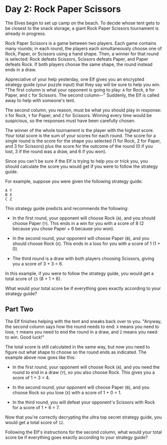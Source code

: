 # Day 2: Rock Paper Scissors

The Elves begin to set up camp on the beach. To decide whose tent gets to be
closest to the snack storage, a giant Rock Paper Scissors tournament is already
in progress.

Rock Paper Scissors is a game between two players. Each game contains many
rounds; in each round, the players each simultaneously choose one of Rock,
Paper, or Scissors using a hand shape. Then, a winner for that round is
selected: Rock defeats Scissors, Scissors defeats Paper, and Paper defeats Rock.
If both players choose the same shape, the round instead ends in a draw.

Appreciative of your help yesterday, one Elf gives you an encrypted strategy
guide (your puzzle input) that they say will be sure to help you win. "The first
column is what your opponent is going to play: `A` for Rock, `B` for Paper, and
`C` for Scissors. The second column--" Suddenly, the Elf is called away to help
with someone's tent.

The second column, you reason, must be what you should play in response: `X` for
Rock, `Y` for Paper, and `Z` for Scissors. Winning every time would be
suspicious, so the responses must have been carefully chosen.

The winner of the whole tournament is the player with the highest score. Your
total score is the sum of your scores for each round. The score for a single
round is the score for the shape you selected (1 for Rock, 2 for Paper, and 3
for Scissors) plus the score for the outcome of the round (0 if you lost, 3 if
the round was a draw, and 6 if you won).

Since you can't be sure if the Elf is trying to help you or trick you, you
should calculate the score you would get if you were to follow the strategy
guide.

For example, suppose you were given the following strategy guide:

```
A Y
B X
C Z
```

This strategy guide predicts and recommends the following:

- In the first round, your opponent will choose Rock (`A`), and you should
  choose Paper (`Y`). This ends in a win for you with a score of 8 (2 because
  you chose Paper + 6 because you won).

- In the second round, your opponent will choose Paper (`B`), and you should
  choose Rock (`X`). This ends in a loss for you with a score of 1 (1 + 0).

- The third round is a draw with both players choosing Scissors, giving you a
  score of 3 + 3 = 6.

In this example, if you were to follow the strategy guide, you would get a total
score of `15` (8 + 1 + 6).

What would your total score be if everything goes exactly according to your
strategy guide?

## Part Two

The Elf finishes helping with the tent and sneaks back over to you. "Anyway, the
second column says how the round needs to end: `X` means you need to lose, `Y`
means you need to end the round in a draw, and `Z` means you need to win. Good
luck!"

The total score is still calculated in the same way, but now you need to figure
out what shape to choose so the round ends as indicated. The example above now
goes like this:

- In the first round, your opponent will choose Rock (`A`), and you need the
  round to end in a draw (`Y`), so you also choose Rock. This gives you a score
  of 1 + 3 = 4.

- In the second round, your opponent will choose Paper (`B`), and you choose
  Rock so you lose (`X`) with a score of 1 + 0 = 1.

- In the third round, you will defeat your opponent's Scissors with Rock for a
  score of 1 + 6 = 7.

Now that you're correctly decrypting the ultra top secret strategy guide, you
would get a total score of `12`.

Following the Elf's instructions for the second column, what would your total
score be if everything goes exactly according to your strategy guide?

